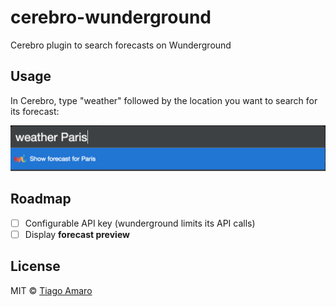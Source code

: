 # cerebro-wunderground

Cerebro plugin to search forecasts on Wunderground

## Usage

In Cerebro, type "weather" followed by the location you want to search for its forecast:

![Sample](screenshot.png)

## Roadmap

- [ ] Configurable API key (wunderground limits its API calls)
- [ ] Display **forecast preview**

## License

MIT © [Tiago Amaro](http://tiagoamaro.com.br)
